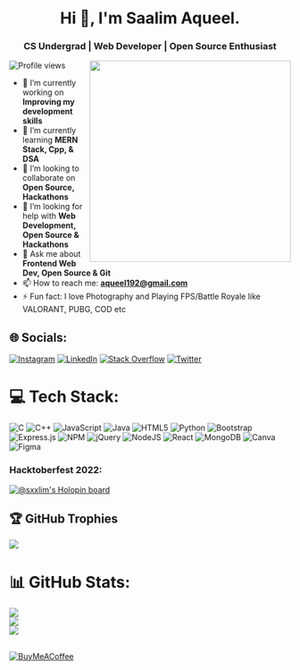 <h1 align="center">Hi 👋, I'm Saalim Aqueel.</h1>
<h3 align="center">CS Undergrad | Web Developer | Open Source Enthusiast</h3>

<div align="right">
<img src="https://undo.io/media/uploads/files/Frustrated_programmer_qeR3D5O.gif" align="right" style="width: 360px" />
</div> 

![Profile views](https://gpvc.arturio.dev/Sxxaq) 
 

- 🔭 I’m currently working on **Improving my development skills** 
- 🌱 I’m currently learning **MERN Stack, Cpp, & DSA** 
- 👯 I’m looking to collaborate on **Open Source, Hackathons** 
- 🤔 I’m looking for help with **Web Development, Open Source & Hackathons** 
- 💬 Ask me about **Frontend Web Dev, Open Source & Git** 
- 📫 How to reach me: **aqueel192@gmail.com** 
- ⚡ Fun fact: I love Photography and Playing FPS/Battle Royale like VALORANT, PUBG, COD etc 

## 🌐 Socials:
[![Instagram](https://img.shields.io/badge/Instagram-%23E4405F.svg?logo=Instagram&logoColor=white)](https://instagram.com/ig_saalim) [![LinkedIn](https://img.shields.io/badge/LinkedIn-%230077B5.svg?logo=linkedin&logoColor=white)](https://linkedin.com/in/saalim-aqueel) [![Stack Overflow](https://img.shields.io/badge/-Stackoverflow-FE7A16?logo=stack-overflow&logoColor=white)](https://stackoverflow.com/users/20808197/saalim) [![Twitter](https://img.shields.io/badge/Twitter-%231DA1F2.svg?logo=Twitter&logoColor=white)](https://twitter.com/__saalim) 

# 💻 Tech Stack:
![C](https://img.shields.io/badge/c-%2300599C.svg?style=for-the-badge&logo=c&logoColor=white) ![C++](https://img.shields.io/badge/c++-%2300599C.svg?style=for-the-badge&logo=c%2B%2B&logoColor=white) ![JavaScript](https://img.shields.io/badge/javascript-%23323330.svg?style=for-the-badge&logo=javascript&logoColor=%23F7DF1E) ![Java](https://img.shields.io/badge/java-%23ED8B00.svg?style=for-the-badge&logo=java&logoColor=white) ![HTML5](https://img.shields.io/badge/html5-%23E34F26.svg?style=for-the-badge&logo=html5&logoColor=white) ![Python](https://img.shields.io/badge/python-3670A0?style=for-the-badge&logo=python&logoColor=ffdd54) ![Bootstrap](https://img.shields.io/badge/bootstrap-%23563D7C.svg?style=for-the-badge&logo=bootstrap&logoColor=white) ![Express.js](https://img.shields.io/badge/express.js-%23404d59.svg?style=for-the-badge&logo=express&logoColor=%2361DAFB) ![NPM](https://img.shields.io/badge/NPM-%23000000.svg?style=for-the-badge&logo=npm&logoColor=white) ![jQuery](https://img.shields.io/badge/jquery-%230769AD.svg?style=for-the-badge&logo=jquery&logoColor=white) ![NodeJS](https://img.shields.io/badge/node.js-6DA55F?style=for-the-badge&logo=node.js&logoColor=white) ![React](https://img.shields.io/badge/react-%2320232a.svg?style=for-the-badge&logo=react&logoColor=%2361DAFB) ![MongoDB](https://img.shields.io/badge/MongoDB-%234ea94b.svg?style=for-the-badge&logo=mongodb&logoColor=white) ![Canva](https://img.shields.io/badge/Canva-%2300C4CC.svg?style=for-the-badge&logo=Canva&logoColor=white) ![Figma](https://img.shields.io/badge/figma-%23F24E1E.svg?style=for-the-badge&logo=figma&logoColor=white)

<h3 align="left">Hacktoberfest 2022:</h3>

[![@sxxlim's Holopin board](https://holopin.me/sxxlim)](https://holopin.io/@sxxlim)


## 🏆 GitHub Trophies
![](https://github-profile-trophy.vercel.app/?username=SxxAq&theme=onedark&no-frame=false&no-bg=false&margin-w=4)

# 📊 GitHub Stats:
![](https://github-readme-stats.vercel.app/api?username=SxxAq&theme=dark&hide_border=false&include_all_commits=false&count_private=false)<br/>
![](https://github-readme-streak-stats.herokuapp.com/?user=SxxAq&theme=dark&hide_border=false)<br/>
![](https://github-readme-stats.vercel.app/api/top-langs/?username=SxxAq&theme=dark&hide_border=false&include_all_commits=false&count_private=false&layout=compact)


  ## 
  [![BuyMeACoffee](https://img.shields.io/badge/Buy%20Me%20a%20Coffee-ffdd00?style=for-the-badge&logo=buy-me-a-coffee&logoColor=black)](https://buymeacoffee.com/aqueel192Y) 

